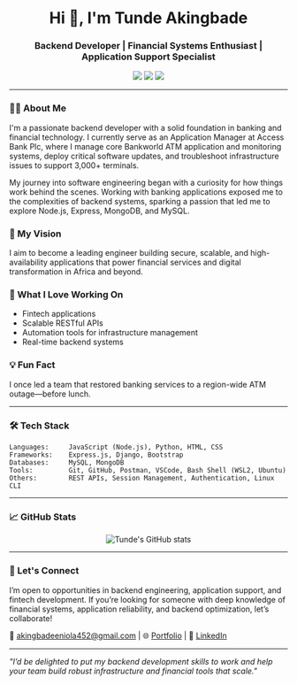 <!-- GitHub Profile README Template for Tunde Akingbade -->
<h1 align="center">Hi 👋, I'm Tunde Akingbade</h1>
<h3 align="center">Backend Developer | Financial Systems Enthusiast | Application Support Specialist</h3>

<p align="center">
  <a href="mailto:akingbadeeniola452@gmail.com"><img src="https://img.shields.io/badge/Email-D14836?style=for-the-badge&logo=gmail&logoColor=white" /></a>
  <a href="https://www.linkedin.com/in/tunde-akingbade-a2bb9635a"><img src="https://img.shields.io/badge/LinkedIn-blue?style=for-the-badge&logo=linkedin&logoColor=white" /></a>
  <a href="https://bit.ly/tundeakingbade"><img src="https://img.shields.io/badge/Portfolio-Visit%20Now-orange?style=for-the-badge" /></a>
</p>

---

### 👨‍💻 About Me
I'm a passionate backend developer with a solid foundation in banking and financial technology. I currently serve as an Application Manager at Access Bank Plc, where I manage core Bankworld ATM application and monitoring systems, deploy critical software updates, and troubleshoot infrastructure issues to support 3,000+ terminals.

My journey into software engineering began with a curiosity for how things work behind the scenes. Working with banking applications exposed me to the complexities of backend systems, sparking a passion that led me to explore Node.js, Express, MongoDB, and MySQL.

### 🚀 My Vision
I aim to become a leading engineer building secure, scalable, and high-availability applications that power financial services and digital transformation in Africa and beyond.

### 💼 What I Love Working On
- Fintech applications
- Scalable RESTful APIs
- Automation tools for infrastructure management
- Real-time backend systems

### 💡 Fun Fact
I once led a team that restored banking services to a region-wide ATM outage—before lunch.

---

### 🛠️ Tech Stack
```text
Languages:     JavaScript (Node.js), Python, HTML, CSS
Frameworks:    Express.js, Django, Bootstrap
Databases:     MySQL, MongoDB
Tools:         Git, GitHub, Postman, VSCode, Bash Shell (WSL2, Ubuntu)
Others:        REST APIs, Session Management, Authentication, Linux CLI
```

---

### 📈 GitHub Stats
<p align="center">
  <img src="https://github-readme-stats.vercel.app/api?username=sonofbossman&show_icons=true&theme=tokyonight" alt="Tunde's GitHub stats" />
</p>

---

### 🤝 Let's Connect
I’m open to opportunities in backend engineering, application support, and fintech development. If you’re looking for someone with deep knowledge of financial systems, application reliability, and backend optimization, let’s collaborate!

📧 akingbadeeniola452@gmail.com | 🌐 [Portfolio](https://bit.ly/tundeakingbade) | 💼 [LinkedIn](https://www.linkedin.com/in/tunde-akingbade-a2bb9635a)

---

<i>"I’d be delighted to put my backend development skills to work and help your team build robust infrastructure and financial tools that scale."</i>
